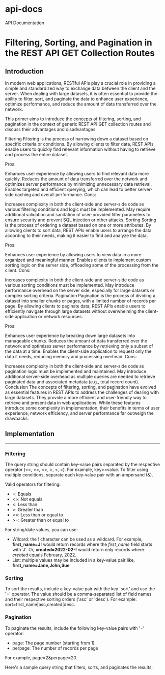 # api-docs
API Documentation

# Filtering, Sorting, and Pagination in the REST API GET Collection Routes

## Introduction

In modern web applications, RESTful APIs play a crucial role in providing a simple and standardized way to exchange data between the client and the server. When dealing with large datasets, it is often essential to provide the ability to filter, sort, and paginate the data to enhance user experience, optimize performance, and reduce the amount of data transferred over the network.

This primer aims to introduce the concepts of filtering, sorting, and pagination in the context of generic REST API GET collection routes and discuss their advantages and disadvantages.

Filtering
Filtering is the process of narrowing down a dataset based on specific criteria or conditions. By allowing clients to filter data, REST APIs enable users to quickly find relevant information without having to retrieve and process the entire dataset.

Pros:

Enhances user experience by allowing users to find relevant data more quickly.
Reduces the amount of data transferred over the network and optimizes server performance by minimizing unnecessary data retrieval.
Enables targeted and efficient querying, which can lead to better server-side caching and overall performance.
Cons:

Increases complexity in both the client-side and server-side code as various filtering conditions and logic must be implemented.
May require additional validation and sanitation of user-provided filter parameters to ensure security and prevent SQL injection or other attacks.
Sorting
Sorting is the process of ordering a dataset based on one or more attributes. By allowing clients to sort data, REST APIs enable users to arrange the data according to their needs, making it easier to find and analyze the data.

Pros:

Enhances user experience by allowing users to view data in a more organized and meaningful manner.
Enables clients to implement custom sorting logic on the server side, offloading some of the processing from the client.
Cons:

Increases complexity in both the client-side and server-side code as various sorting conditions must be implemented.
May introduce performance overhead on the server side, especially for large datasets or complex sorting criteria.
Pagination
Pagination is the process of dividing a dataset into smaller chunks or pages, with a limited number of records per page. By allowing clients to paginate data, REST APIs enable users to efficiently navigate through large datasets without overwhelming the client-side application or network resources.

Pros:

Enhances user experience by breaking down large datasets into manageable chunks.
Reduces the amount of data transferred over the network and optimizes server performance by retrieving only a subset of the data at a time.
Enables the client-side application to request only the data it needs, reducing memory and processing overhead.
Cons:

Increases complexity in both the client-side and server-side code as pagination logic must be implemented and maintained.
May introduce additional server-side overhead as multiple queries are needed to retrieve paginated data and associated metadata (e.g., total record count).
Conclusion
The concepts of filtering, sorting, and pagination have evolved as essential features in REST APIs to address the challenges of dealing with large datasets. They provide a more efficient and user-friendly way to retrieve and present data in web applications. While these features introduce some complexity in implementation, their benefits in terms of user experience, network efficiency, and server performance far outweigh the drawbacks.






## Implementation
___




### Filtering
The query string should contain key-value pairs separated by the respective operator (<=, >=, <>, >, <, =). For example, key>=value. To filter using multiple conditions, separate each key-value pair with an ampersand (&).

Valid operators for filtering:

- =: Equals
- <>: Not equals
- <: Less than
- &gt;: Greater than
- <=: Less than or equal to
- &gt;=: Greater than or equal to

For string/date values, you can use:
- Wilcard: the ! character can be used as a wildcard. For example, **first_name=J!** would return records where the *first_name* field starts with 'J'. Or, **created=2022-02-!** would return only records where *created* equals February, 2022.
- List: multiple values may be included in a key-value pair like, **first_name=Jane,John,Sue**

### Sorting
To sort the results, include a key-value pair with the key 'sort' and use the '=' operator. The value should be a comma-separated list of field names and their respective sorting orders ('asc' or 'desc'). For example: sort=first_name|asc,created|desc.

### Pagination
To paginate the results, include the following key-value pairs with '=' operator:

- page: The page number (starting from 1)
- perpage: The number of records per page

For example, page=2&perpage=20.

Here's a sample query string that filters, sorts, and paginates the results:
